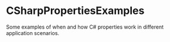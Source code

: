 # CSharpPropertiesExamples
Some examples of when and how C# properties work in different application scenarios.
